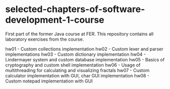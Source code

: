 # selected-chapters-of-software-development-1-course
First part of the former Java course at FER. This repository contains all laboratory exercises from the course.

hw01 - Custom collections implementation
hw02 - Custom lexer and parser implementations
hw03 - Custom dictionary implementation
hw04 - Lindermayer system and custom database implementation
hw05 - Basics of cryptography and custom shell implementation
hw06 - Usage of multithreading for calculating and visualizing fractals
hw07 - Custom calculator implementation with GUI, char GUI implementation
hw08 - Custom notepad implementation with GUI
